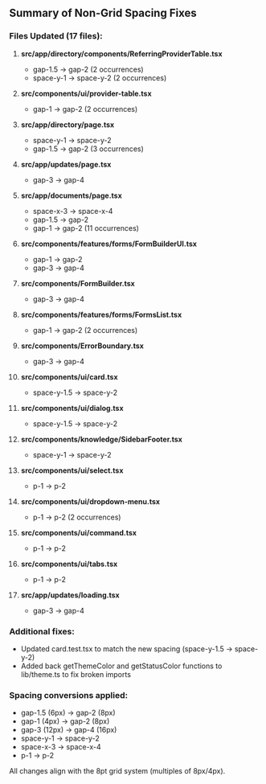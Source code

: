 ## Summary of Non-Grid Spacing Fixes

### Files Updated (17 files):

1. **src/app/directory/components/ReferringProviderTable.tsx**
   - gap-1.5 → gap-2 (2 occurrences)
   - space-y-1 → space-y-2 (2 occurrences)

2. **src/components/ui/provider-table.tsx**
   - gap-1 → gap-2 (2 occurrences)

3. **src/app/directory/page.tsx**
   - space-y-1 → space-y-2
   - gap-1.5 → gap-2 (3 occurrences)

4. **src/app/updates/page.tsx**
   - gap-3 → gap-4

5. **src/app/documents/page.tsx**
   - space-x-3 → space-x-4
   - gap-1.5 → gap-2
   - gap-1 → gap-2 (11 occurrences)

6. **src/components/features/forms/FormBuilderUI.tsx**
   - gap-1 → gap-2
   - gap-3 → gap-4

7. **src/components/FormBuilder.tsx**
   - gap-3 → gap-4

8. **src/components/features/forms/FormsList.tsx**
   - gap-1 → gap-2 (2 occurrences)

9. **src/components/ErrorBoundary.tsx**
   - gap-3 → gap-4

10. **src/components/ui/card.tsx**
    - space-y-1.5 → space-y-2

11. **src/components/ui/dialog.tsx**
    - space-y-1.5 → space-y-2

12. **src/components/knowledge/SidebarFooter.tsx**
    - space-y-1 → space-y-2

13. **src/components/ui/select.tsx**
    - p-1 → p-2

14. **src/components/ui/dropdown-menu.tsx**
    - p-1 → p-2 (2 occurrences)

15. **src/components/ui/command.tsx**
    - p-1 → p-2

16. **src/components/ui/tabs.tsx**
    - p-1 → p-2

17. **src/app/updates/loading.tsx**
    - gap-3 → gap-4

### Additional fixes:
- Updated card.test.tsx to match the new spacing (space-y-1.5 → space-y-2)
- Added back getThemeColor and getStatusColor functions to lib/theme.ts to fix broken imports

### Spacing conversions applied:
- gap-1.5 (6px) → gap-2 (8px)
- gap-1 (4px) → gap-2 (8px)
- gap-3 (12px) → gap-4 (16px)
- space-y-1 → space-y-2
- space-x-3 → space-x-4
- p-1 → p-2

All changes align with the 8pt grid system (multiples of 8px/4px).